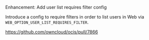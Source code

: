 Enhancement: Add user list requires filter config

Introduce a config to require filters in order to list users in Web via `WEB_OPTION_USER_LIST_REQUIRES_FILTER`.

https://github.com/owncloud/ocis/pull/7866
